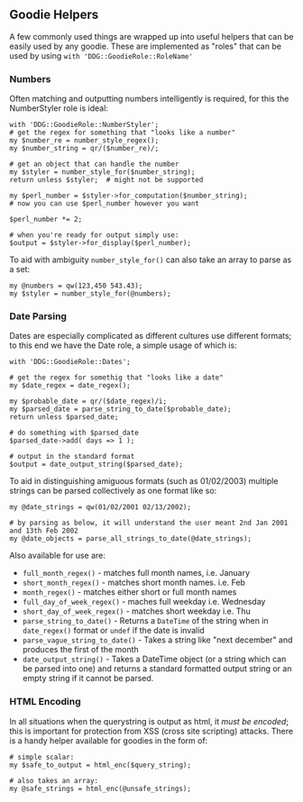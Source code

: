 ## Goodie Helpers

A few commonly used things are wrapped up into useful helpers that can be easily used by any goodie. These are implemented as "roles" that can be used by using `with 'DDG::GoodieRole::RoleName'`

### Numbers

Often matching and outputting numbers intelligently is required, for this the NumberStyler role is ideal:
```
with 'DDG::GoodieRole::NumberStyler';
# get the regex for something that "looks like a number"
my $number_re = number_style_regex();
my $number_string = qr/($number_re)/;

# get an object that can handle the number
my $styler = number_style_for($number_string);
return unless $styler;  # might not be supported

my $perl_number = $styler->for_computation($number_string);
# now you can use $perl_number however you want

$perl_number *= 2;

# when you're ready for output simply use:
$output = $styler->for_display($perl_number);
```

To aid with ambiguity `number_style_for()` can also take an array to parse as a set:
```
my @numbers = qw(123,450 543.43);
my $styler = number_style_for(@numbers);
```
### Date Parsing

Dates are especially complicated as different cultures use different formats; to this end we have the Date role, a simple usage of which is:
```
with 'DDG::GoodieRole::Dates';

# get the regex for somethig that "looks like a date"
my $date_regex = date_regex();

my $probable_date = qr/($date_regex)/i;
my $parsed_date = parse_string_to_date($probable_date);
return unless $parsed_date;

# do something with $parsed_date
$parsed_date->add( days => 1 );

# output in the standard format
$output = date_output_string($parsed_date);
```
To aid in distinguishing amiguous formats (such as 01/02/2003) multiple strings can be parsed collectively as one format like so:
```
my @date_strings = qw(01/02/2001 02/13/2002);

# by parsing as below, it will understand the user meant 2nd Jan 2001 and 13th Feb 2002
my @date_objects = parse_all_strings_to_date(@date_strings);
```

Also available for use are:
* `full_month_regex()` - matches full month names, i.e. January
* `short_month_regex()` - matches short month names. i.e. Feb
* `month_regex()` - matches either short or full month names
* `full_day_of_week_regex()` -  maches full weekday i.e. Wednesday
* `short_day_of_week_regex()` - matches short weekday i.e. Thu
* `parse_string_to_date()` - Returns a `DateTime` of the string when in `date_regex()` format or `undef` if the date is invalid
* `parse_vague_string_to_date()` - Takes a string like "next december" and produces the first of the month
* `date_output_string()` - Takes a DateTime object (or a string which can be parsed into one) and returns a standard formatted output string or an empty string if it cannot be parsed.
 

### HTML Encoding

In all situations when the querystring is output as html, it *must be encoded*; this is important for protection from XSS (cross site scripting) attacks. There is a handy helper available for goodies in the form of:

```
# simple scalar:
my $safe_to_output = html_enc($query_string);

# also takes an array:
my @safe_strings = html_enc(@unsafe_strings);

```
